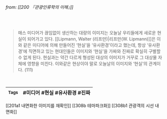
###### from: [[200 『관광인류학의 이해』]]

<br/>

>매스 미디어가 끊임없이 생산하는 대량의 이미지는 오늘날 우리들에게 새로운 현실이 되어가고 있다. [[Lipmann, Walter (리프만)|리프만(W. Lipmann)]]은 이와 같은 미디어에 의해 만들어진 ‘현실’을 ‘유사환경’이라고 했는데, 항상 ‘유사환경’에 직면하고 있는 현대인들은 이미지와 ‘현실’을 가짜와 진짜로 확실히 구별할 수 없게 된다. 현실과는 약간 다르게 형성된 대상의 이미지가 거꾸로 그 대상물 자체에 영향을 미친다. 이와같은 현상이야 말로 오늘날의 이미지와 ‘현실’의 관계이다. (111) 

<br/>

| <small> Tags </small> | #미디어 #현실 #유사환경 #진짜 |
| --- | --- |

[[201a1 내면화한 이미지를 재확인]]
[[308b 테마파크화]]
[[308b1 관광객의 시선 내면화]]